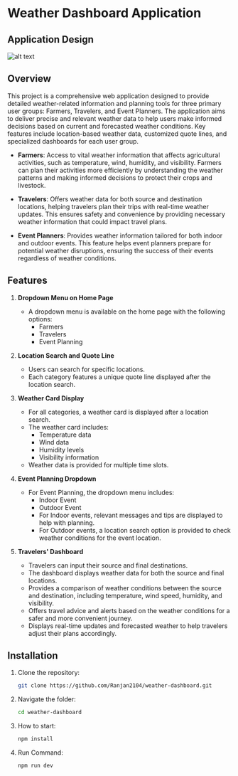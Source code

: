 # Weather Dashboard Application

## Application Design
![alt text](https://res.cloudinary.com/dltsmhfit/image/upload/v1720503329/applicationDesign_jjfxiw.jpg)

## Overview

This project is a comprehensive web application designed to provide detailed weather-related information and planning tools for three primary user groups: Farmers, Travelers, and Event Planners. The application aims to deliver precise and relevant weather data to help users make informed decisions based on current and forecasted weather conditions. Key features include location-based weather data, customized quote lines, and specialized dashboards for each user group.

- **Farmers**: Access to vital weather information that affects agricultural activities, such as temperature, wind, humidity, and visibility. Farmers can plan their activities more efficiently by understanding the weather patterns and making informed decisions to protect their crops and livestock.

- **Travelers**: Offers weather data for both source and destination locations, helping travelers plan their trips with real-time weather updates. This ensures safety and convenience by providing necessary weather information that could impact travel plans.

- **Event Planners**: Provides weather information tailored for both indoor and outdoor events. This feature helps event planners prepare for potential weather disruptions, ensuring the success of their events regardless of weather conditions.

## Features

1. **Dropdown Menu on Home Page**
   - A dropdown menu is available on the home page with the following options:
     - Farmers
     - Travelers
     - Event Planning

2. **Location Search and Quote Line**
   - Users can search for specific locations.
   - Each category features a unique quote line displayed after the location search.

3. **Weather Card Display**
   - For all categories, a weather card is displayed after a location search.
   - The weather card includes:
     - Temperature data
     - Wind data
     - Humidity levels
     - Visibility information
   - Weather data is provided for multiple time slots.

4. **Event Planning Dropdown**
   - For Event Planning, the dropdown menu includes:
     - Indoor Event
     - Outdoor Event
     - For Indoor events, relevant messages and tips are displayed to help with planning.
     - For Outdoor events, a location search option is provided to check weather conditions for the event location.
   

5. **Travelers' Dashboard**
   - Travelers can input their source and final destinations.
   - The dashboard displays weather data for both the source and final locations.
   - Provides a comparison of weather conditions between the source and destination, including temperature, wind speed, humidity, and visibility.
   - Offers travel advice and alerts based on the weather conditions for a safer and more convenient journey.
   - Displays real-time updates and forecasted weather to help travelers adjust their plans accordingly.


## Installation

1. Clone the repository:
   ```sh
   git clone https://github.com/Ranjan2104/weather-dashboard.git
   
2. Navigate the folder:
   ```sh
   cd weather-dashboard

3. How to start:
   ```sh
   npm install
   
4. Run Command:
   ```sh
   npm run dev
